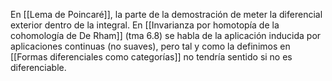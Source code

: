 En [[Lema de Poincaré]], la parte de la demostración de meter la diferencial exterior dentro de la integral.
En [[Invarianza por homotopía de la cohomología de De Rham]] (tma 6.8) se habla de la aplicación inducida por aplicaciones continuas (no suaves), pero tal y como la definimos en [[Formas diferenciales como categorías]] no tendría sentido si no es diferenciable.